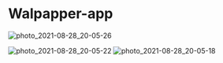 # Walpapper-app

![photo_2021-08-28_20-05-26](https://user-images.githubusercontent.com/89591930/131262318-7e92c098-25d9-4fa5-8999-d6c9b20fefaf.jpg)

![photo_2021-08-28_20-05-22](https://user-images.githubusercontent.com/89591930/131262346-f4644f64-99bb-4819-bee3-13f81d3599a4.jpg)
![photo_2021-08-28_20-05-18](https://user-images.githubusercontent.com/89591930/131262348-d81decb4-72b9-4622-b0a4-e989a0292d10.jpg)
